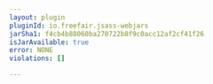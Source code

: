 ```yaml
---
layout: plugin
pluginId: io.freefair.jsass-webjars
jarSha1: f4cb4b88060ba270722b8f9c0acc12af2cf41f26
isJarAvailable: true
error: NONE
violations: []

---
```

